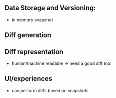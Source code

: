 ## Data Storage and Versioning:
- in memory snapshot

## Diff generation

## Diff representation

- human/machine readable -> need a good diff tool

## UI/experiences

- can perform diffs based on snapshots
